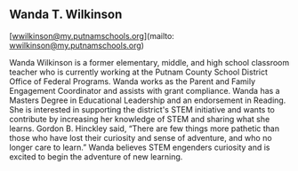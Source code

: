 ## Wanda T. Wilkinson

[wwilkinson@my.putnamschools.org](mailto: wwilkinson@my.putnamschools.org)

Wanda Wilkinson is a former elementary, middle, and high school classroom teacher who is currently working at the Putnam County School District Office of Federal Programs. Wanda works as the Parent and Family Engagement Coordinator and assists with grant compliance. Wanda has a Masters Degree in Educational Leadership and an endorsement in Reading. She is interested in supporting the district's STEM initiative and wants to contribute by increasing her knowledge of STEM and sharing what she learns. Gordon B. Hinckley said, “There are few things more pathetic than those who have lost their curiosity and sense of adventure, and who no longer care to learn.” Wanda believes STEM engenders curiosity and is excited to begin the adventure of new learning. 